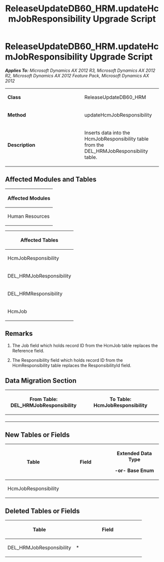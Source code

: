 ﻿---
title: ReleaseUpdateDB60_HRM.updateHcmJobResponsibility Upgrade Script
TOCTitle: ReleaseUpdateDB60_HRM.updateHcmJobResponsibility Upgrade Script
ms:assetid: 1857b7b8-5dc6-539e-cfe1-380f25d00c5f
ms:mtpsurl: https://msdn.microsoft.com/en-us/library/JJ718605(v=AX.60)
ms:contentKeyID: 49706889
ms.date: 05/18/2015
mtps_version: v=AX.60
---

# ReleaseUpdateDB60\_HRM.updateHcmJobResponsibility Upgrade Script 


_**Applies To:** Microsoft Dynamics AX 2012 R3, Microsoft Dynamics AX 2012 R2, Microsoft Dynamics AX 2012 Feature Pack, Microsoft Dynamics AX 2012_

<table>
<colgroup>
<col style="width: 50%" />
<col style="width: 50%" />
</colgroup>
<tbody>
<tr class="odd">
<td><p><strong>Class</strong></p></td>
<td><p>ReleaseUpdateDB60_HRM</p></td>
</tr>
<tr class="even">
<td><p><strong>Method</strong></p></td>
<td><p>updateHcmJobResponsibility</p></td>
</tr>
<tr class="odd">
<td><p><strong>Description</strong></p></td>
<td><p>Inserts data into the HcmJobResponsibility table from the DEL_HRMJobResponsibility table.</p></td>
</tr>
</tbody>
</table>


## Affected Modules and Tables

<table>
<colgroup>
<col style="width: 100%" />
</colgroup>
<thead>
<tr class="header">
<th><p>Affected Modules</p></th>
</tr>
</thead>
<tbody>
<tr class="odd">
<td><p>Human Resources</p></td>
</tr>
</tbody>
</table>


<table>
<colgroup>
<col style="width: 100%" />
</colgroup>
<thead>
<tr class="header">
<th><p>Affected Tables</p></th>
</tr>
</thead>
<tbody>
<tr class="odd">
<td><p>HcmJobResponsibility</p></td>
</tr>
<tr class="even">
<td><p>DEL_HRMJobResponsibility</p></td>
</tr>
<tr class="odd">
<td><p>DEL_HRMResponsibility</p></td>
</tr>
<tr class="even">
<td><p>HcmJob</p></td>
</tr>
</tbody>
</table>


## Remarks

1.  The Job field which holds record ID from the HcmJob table replaces the Reference field.

2.  The Responsibility field which holds record ID from the HcmResponsibility table replaces the ResponsibilityId field.

## Data Migration Section

<table>
<colgroup>
<col style="width: 50%" />
<col style="width: 50%" />
</colgroup>
<thead>
<tr class="header">
<th><p>From Table: DEL_HRMJobResponsibility</p></th>
<th><p>To Table: HcmJobResponsibility</p></th>
</tr>
</thead>
<tbody>
<tr class="odd">
<td><p></p></td>
<td><p></p></td>
</tr>
</tbody>
</table>


## New Tables or Fields

<table>
<colgroup>
<col style="width: 33%" />
<col style="width: 33%" />
<col style="width: 33%" />
</colgroup>
<thead>
<tr class="header">
<th><p>Table</p></th>
<th><p>Field</p></th>
<th><p>Extended Data Type</p>
<p>-or- Base Enum</p></th>
</tr>
</thead>
<tbody>
<tr class="odd">
<td><p>HcmJobResponsibility</p></td>
<td><p></p></td>
<td><p></p></td>
</tr>
</tbody>
</table>


## Deleted Tables or Fields

<table>
<colgroup>
<col style="width: 50%" />
<col style="width: 50%" />
</colgroup>
<thead>
<tr class="header">
<th><p>Table</p></th>
<th><p>Field</p></th>
</tr>
</thead>
<tbody>
<tr class="odd">
<td><p>DEL_HRMJobResponsibility</p></td>
<td><p>*</p></td>
</tr>
</tbody>
</table>

  


